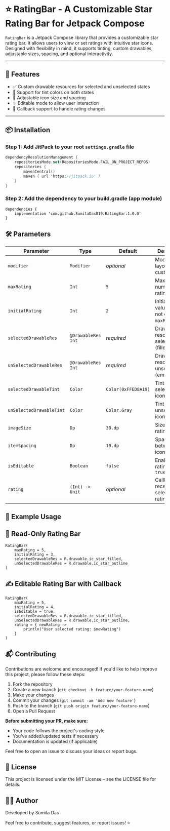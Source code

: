 # ⭐ RatingBar - A Customizable Star Rating Bar for Jetpack Compose

`RatingBar` is a Jetpack Compose library that provides a customizable star rating bar. It allows users to view or set ratings with intuitive star icons. Designed with flexibility in mind, it supports tinting, custom drawables, adjustable sizes, spacing, and optional interactivity.

---

## 🚀 Features

- ✅ Custom drawable resources for selected and unselected states  
- 🎨 Support for tint colors on both states  
- 📏 Adjustable icon size and spacing  
- ✨ Editable mode to allow user interaction  
- 🔄 Callback support to handle rating changes

---

## 📦 Installation

### Step 1: Add JitPack to your root `settings.gradle` file

```kotlin
dependencyResolutionManagement {
    repositoriesMode.set(RepositoriesMode.FAIL_ON_PROJECT_REPOS)
    repositories {
        mavenCentral()
        maven { url 'https://jitpack.io' }
    }
}
```
### Step 2: Add the dependency to your build.gradle (app module)
```
dependencies {
    implementation 'com.github.SumitaDas819:RatingBar:1.0.0'
}
```
## 🛠️ Parameters

| Parameter                 | Type                | Default              | Description                                           |
|--------------------------|---------------------|----------------------|-------------------------------------------------------|
| `modifier`               | `Modifier`          | _optional_           | Modifier for layout customization                     |
| `maxRating`              | `Int`               | `5`                  | Maximum number of rating items                        |
| `initialRating`          | `Int`               | `2`                  | Initial rating value (must not exceed `maxRating`)    |
| `selectedDrawableRes`    | `@DrawableRes Int`  | _required_           | Drawable resource for selected (filled) icon          |
| `unSelectedDrawableRes`  | `@DrawableRes Int`  | _required_           | Drawable resource for unselected (empty) icon         |
| `selectedDrawableTint`   | `Color`             | `Color(0xFFED8A19)`  | Tint color for selected icons                         |
| `unSelectedDrawableTint` | `Color`             | `Color.Gray`         | Tint color for unselected icons                       |
| `imageSize`              | `Dp`                | `30.dp`              | Size of each rating icon                              |
| `itemSpacing`            | `Dp`                | `10.dp`              | Spacing between icons                                 |
| `isEditable`             | `Boolean`           | `false`              | Enables rating input if `true`                        |
| `rating`                 | `(Int) -> Unit`     | _optional_           | Callback to receive the selected rating               |

## 🧩 Example Usage

## 📖 Read-Only Rating Bar
```
RatingBar(
    maxRating = 5,
    initialRating = 3,
    selectedDrawableRes = R.drawable.ic_star_filled,
    unSelectedDrawableRes = R.drawable.ic_star_outline
)
```
## ✍️ Editable Rating Bar with Callback
```
RatingBar(
    maxRating = 5,
    initialRating = 4,
    isEditable = true,
    selectedDrawableRes = R.drawable.ic_star_filled,
    unSelectedDrawableRes = R.drawable.ic_star_outline,
    rating = { newRating ->
        println("User selected rating: $newRating")
    }
)
```

## 📬 Contributing
Contributions are welcome and encouraged! If you'd like to help improve this project, please follow these steps:

1. Fork the repository
2. Create a new branch (`git checkout -b feature/your-feature-name`)
3. Make your changes
4. Commit your changes (`git commit -am 'Add new feature'`)
5. Push to the branch (`git push origin feature/your-feature-name`)
6. Open a Pull Request

**Before submitting your PR, make sure:**
- Your code follows the project's coding style
- You’ve added/updated tests if necessary
- Documentation is updated (if applicable)

Feel free to open an issue to discuss your ideas or report bugs.

## 📝 License
This project is licensed under the MIT License – see the LICENSE file for details.

## 🙋‍♀️ Author
Developed by Sumita Das

Feel free to contribute, suggest features, or report issues! ⭐

